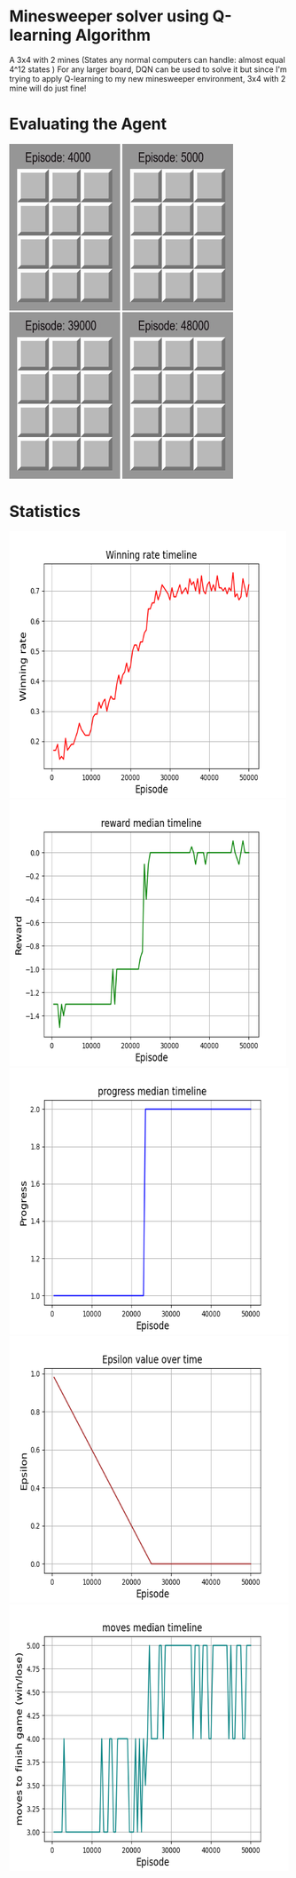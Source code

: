 
# Minesweeper solver using Q-learning Algorithm
  A 3x4 with 2 mines (States any normal computers can handle: almost equal 4^12 states ) 
  For any larger board, DQN can be used to solve it but since I'm trying to apply Q-learning to my new minesweeper environment, 3x4 with 2 mine will do just fine!
  
# Evaluating the Agent
<img src="./footage/gifs/4000.gif" width="200" height="300" />  <img src="./footage/gifs/5000.gif" width="200" height="300" />   <img src="./footage/gifs/39000.gif" width="200" height="300" />   <img src="./footage/gifs/48000.gif" width="200" height="300" />

# Statistics
<img src="./data/3x4_2_win_rate.png" width="500" height="480" />  <img src="./data/3x4_2_reward.png" width="500" height="480" />  
<img src="./data/3x4_2_progress.png" width="640" height="480" />  
<img src="./data/3x4_2_epsilon.png" width="640" height="480" />  
<img src="./data/3x4_2_moves.png" width="640" height="480" />  
